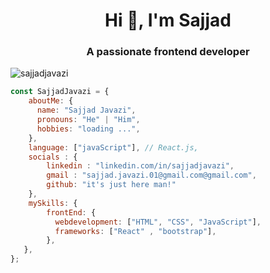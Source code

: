<h1 align="center">Hi 👋, I'm Sajjad</h1>
<h3 align="center">A passionate frontend developer</h3>

<img src="https://komarev.com/ghpvc/?username=sajjadjavazi&label=Profile%20views&color=0e75b6&style=flat" alt="sajjadjavazi" />




```javascript
const SajjadJavazi = {
    aboutMe: {
      name: "Sajjad Javazi",
      pronouns: "He" | "Him",
      hobbies: "loading ...",
    },
    language: ["javaScript"], // React.js,
    socials : {
        linkedin : "linkedin.com/in/sajjadjavazi",
        gmail : "sajjad.javazi.01@gmail.com@gmail.com",
        github: "it's just here man!"
    },
    mySkills: {
        frontEnd: {
		  webdevelopment: ["HTML", "CSS", "JavaScript"],
		  frameworks: ["React" , "bootstrap"],
        },
   },
};
```

